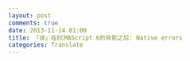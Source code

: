 ```yaml
---
layout: post
comments: true
date: 2013-11-14 01:00
title: 「译」在ECMAScript 6的背影之后: Native errors
categories: Translate
---
```


